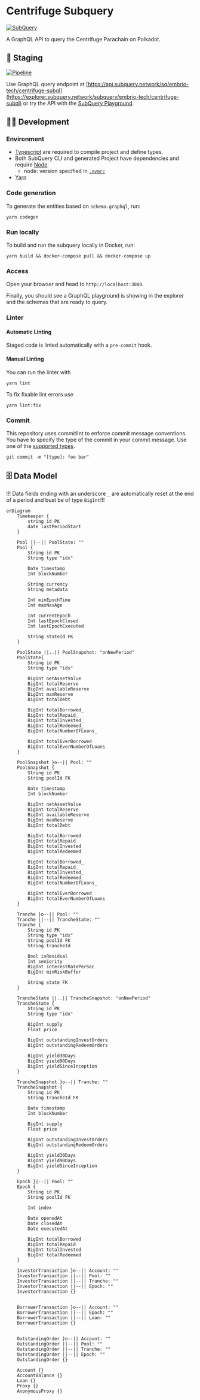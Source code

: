# Centrifuge Subquery

[![SubQuery](https://img.shields.io/static/v1?label=built+with&message=SubQuery&color=FF4581)](https://subquery.network/)

<!-- [![Docker](https://img.shields.io/static/v1?label=shipped+with&message=Docker&color=287cf9)](https://www.docker.com/) -->

A GraphQL API to query the Centrifuge Parachain on Polkadot.

## :seedling: Staging

[![Pipeline](https://github.com/embrio-tech/centrifuge-subql/actions/workflows/deploy.yml/badge.svg)](https://github.com/embrio-tech/centrifuge-insights/actions/workflows/deploy.yml)

Use GraphQL query endpoint at [https://api.subquery.network/sq/embrio-tech/centrifuge-subql](https://explorer.subquery.network/subquery/embrio-tech/centrifuge-subql) or try the API with the [SubQuery Playground](https://explorer.subquery.network/subquery/embrio-tech/centrifuge-subql).

## :construction_worker_man: Development

### Environment

- [Typescript](https://www.typescriptlang.org/) are required to compile project and define types.
- Both SubQuery CLI and generated Project have dependencies and require [Node](https://nodejs.org/en/).
  - node: version specified in [`.nvmrc`](/.nvmrc)
- [Yarn](https://classic.yarnpkg.com/en/)


### Code generation

To generate the entities based on `schema.graphql`, run:

```
yarn codegen
```

### Run locally

To build and run the subquery locally in Docker, run:

```
yarn build && docker-compose pull && docker-compose up
```

### Access

Open your browser and head to `http://localhost:3000`.

Finally, you should see a GraphQL playground is showing in the explorer and the schemas that are ready to query.

### Linter

#### Automatic Linting

Staged code is linted automatically with a `pre-commit` hook.

#### Manual Linting

You can run the linter with

    yarn lint

To fix fixable lint errors use

    yarn lint:fix

### Commit

This repository uses commitlint to enforce commit message conventions. You have to specify the type of the commit in your commit message. Use one of the [supported types](https://github.com/pvdlg/conventional-changelog-metahub).

    git commit -m "[type]: foo bar"

## :file_cabinet: Data Model

!!! Data fields ending with an underscore `_` are automatically reset at the end of a period and bust be of type `BigInt`!!!

```mermaid
erDiagram
    Timekeeper {
        string id PK
        date lastPeriodStart
    }

    Pool ||--|| PoolState: ""
    Pool {
        String id PK
        String type "idx"

        Date timestamp
        Int blockNumber

        String currency
        String metadata

        Int minEpochTime
        Int maxNavAge

        Int currentEpoch
        Int lastEpochClosed
        Int lastEpochExecuted

        String stateId FK
    }

    PoolState ||..|| PoolSnapshot: "onNewPeriod"
    PoolState{
        String id PK
        String type "idx"

        BigInt netAssetValue
        BigInt totalReserve
        BigInt availableReserve
        BigInt maxReserve
        BigInt totalDebt

        BigInt totalBorrowed_
        BigInt totalRepaid_
        BigInt totalInvested_
        BigInt totalRedeemed_
        BigInt totalNumberOfLoans_

        BigInt totalEverBorrowed
        BigInt totalEverNumberOfLoans
    }

    PoolSnapshot }o--|| Pool: ""
    PoolSnapshot {
        String id PK
        String poolId FK

        Date timestamp
        Int blockNumber

        BigInt netAssetValue
        BigInt totalReserve
        BigInt availableReserve
        BigInt maxReserve
        BigInt totalDebt

        BigInt totalBorrowed
        BigInt totalRepaid
        BigInt totalInvested
        BigInt totalRedeemed

        BigInt totalBorrowed_
        BigInt totalRepaid_
        BigInt totalInvested_
        BigInt totalRedeemed_
        BigInt totalNumberOfLoans_

        BigInt totalEverBorrowed
        BigInt totalEverNumberOfLoans
    }

    Tranche }o--|| Pool: ""
    Tranche ||--|| TrancheState: ""
    Tranche {
        String id PK
        String type "idx"
        String poolId FK
        String trancheId

        Bool isResidual
        Int seniority
        BigInt interestRatePerSec
        BigInt minRiskBuffer

        String state FK
    }

    TrancheState ||..|| TrancheSnapshot: "onNewPeriod"
    TrancheState {
        String id PK
        String type "idx"

        BigInt supply
        Float price

        BigInt outstandingInvestOrders
        BigInt outstandingRedeemOrders

        BigInt yield30Days
        BigInt yield90Days
        BigInt yieldSinceInception
    }

    TrancheSnapshot }o--|| Tranche: ""
    TrancheSnapshot {
        String id PK
        String trancheId FK

        Date timestamp
        Int blockNumber

        BigInt supply
        Float price

        BigInt outstandingInvestOrders
        BigInt outstandingRedeemOrders

        BigInt yield30Days
        BigInt yield90Days
        BigInt yieldSinceInception
    }

    Epoch }|--|| Pool: ""
    Epoch {
        String id PK
        String poolId FK

        Int index

        Date openedAt
        Date closedAt
        Date executedAt

        BigInt totalBorrowed
        BigInt totalRepaid
        BigInt totalInvested
        BigInt totalRedeemed
    }

    InvestorTransaction }o--|| Account: ""
    InvestorTransaction ||--|| Pool: ""
    InvestorTransaction ||--|| Tranche: ""
    InvestorTransaction ||--|| Epoch: ""
    InvestorTransaction {}


    BorrowerTransaction }o--|| Account: ""
    BorrowerTransaction ||--|| Epoch: ""
    BorrowerTransaction ||--|| Loan: ""
    BorrowerTransaction {}


    OutstandingOrder }o--|| Account: ""
    OutstandingOrder ||--|| Pool: ""
    OutstandingOrder ||--|| Tranche: ""
    OutstandingOrder ||--|| Epoch: ""
    OutstandingOrder {}

    Account {}
    AccountBalance {}
    Loan {}
    Proxy {}
    AnonymousProxy {}
```
